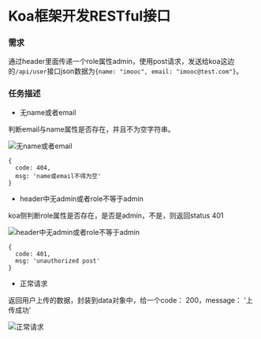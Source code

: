 # Koa框架开发RESTful接口
### 需求
通过header里面传递一个role属性admin，使用post请求，发送给koa这边的`/api/user`接口json数据为`{name: "imooc", email: "imooc@test.com"}`。

### 任务描述

- 无name或者email

判断email与name属性是否存在，并且不为空字符串。

![无name或者email](https://img.mukewang.com/climg/5d5e477f0001e9eb05540262.jpg)

```
{
  code: 404,
  msg: 'name或email不得为空'
}
```


- header中无admin或者role不等于admin

koa侧判断role属性是否存在，是否是admin，不是，则返回status 401

![header中无admin或者role不等于admin](https://img.mukewang.com/climg/5d5e47930001d75205540322.jpg)

```
{
  code: 401,
  msg: 'unauthorized post'
}
```

- 正常请求

返回用户上传的数据，封装到data对象中，给一个code： 200，message： '上传成功'

![正常请求](https://img.mukewang.com/climg/5d5e47ab0001dce005540349.jpg)
